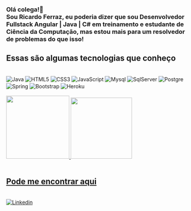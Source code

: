 ### Olá colega!🤠<br>Sou Ricardo Ferraz, eu poderia dizer que sou Desenvolvedor Fullstack Angular | Java | C# em treinamento e estudante de Ciência da Computação, mas estou mais para um resolvedor de problemas do que isso!


## Essas são algumas tecnologias que conheço
<div style="display: inline-block"> <br>
   <img align="center" alt="Java" src= "https://img.shields.io/badge/Java-ED8B00?style=for-the-badge&logo=java&logoColor=white">
   <img align="center" alt="HTML5" src= "https://img.shields.io/badge/HTML5-E34F26?style=for-the-badge&logo=html5&logoColor=white">
   <img align="center" alt="CSS3" src= "https://img.shields.io/badge/CSS3-1572B6?style=for-the-badge&logo=css3&logoColor=white">
   <img align="center" alt="JavaScript" src= "https://img.shields.io/badge/JavaScript-F7DF1E?style=for-the-badge&logo=javascript&logoColor=black">
   <img align="center" alt="Mysql" src= "https://img.shields.io/badge/MySQL-00000F?style=for-the-badge&logo=mysql&logoColor=white">
   <img align="center" alt="SqlServer" src= "https://img.shields.io/badge/Microsoft_SQL_Server-CC2927?style=for-the-badge&logo=microsoft-sql-server&logoColor=white"> 
   <img align="center" alt="Postgre" src= "https://img.shields.io/badge/PostgreSQL-316192?style=for-the-badge&logo=postgresql&logoColor=white"> 
   <br>
   <img align="center" alt="Spring" src= "https://img.shields.io/badge/Spring-6DB33F?style=for-the-badge&logo=spring&logoColor=white">
   <img align="center" alt="Bootstrap" src= "https://img.shields.io/badge/Bootstrap-563D7C?style=for-the-badge&logo=bootstrap&logoColor=white">
   <img align="center" alt="Heroku" src= "https://img.shields.io/badge/Heroku-430098?style=for-the-badge&logo=heroku&logoColor=white">
<div> <br>
  
<div>
  <a href="https://github.com/Ricardo-Ferraz">
  <img height="170em" src="https://github-readme-stats.vercel.app/api?username=Ricardo-Ferraz&show_icons=true&theme=onedark&include_all_commits=true&count_private=true"/>  
  <img height="165em" src="https://github-readme-stats.vercel.app/api/top-langs/?username=Ricardo-Ferraz&layout=compact&langs_count=7&theme=onedark"/>
</div> <br>
   
## Pode me encontrar aqui
<div style="display: inline-block"> <br>
   <a href="https://www.linkedin.com/in/ricardo-ferraz-568bb81b8/" onclick='window.open("https://www.linkedin.com/in/ricardo-ferraz-568bb81b8/");return false;'><img align="center" alt="Linkedin" src= "https://img.shields.io/badge/LinkedIn-0077B5?style=for-the-badge&logo=linkedin&logoColor=white"></a>
     
<div> <br>  
 
  
